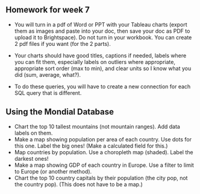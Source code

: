 
## Homework for week 7


* You will turn in a pdf of Word or PPT with your Tableau charts (export them as images and paste into your doc, then save your doc as PDF to upload it to Brightspace).  Do not turn in your workbook.  You can create 2 pdf files if you want (for the 2 parts).

* Your charts should have good titles, captions if needed, labels where you can fit them, especially labels on outliers where appropriate, appropriate sort order (max to min), and clear units so I know what you did (sum, average, what?).

* To do these queries, you will have to create a new connection for each SQL query that is different.

## Using the Mondial Database

* Chart the top 10 tallest mountains (not mountain ranges). Add data labels on them.
* Make a map showing population per area of each country. Use dots for this one. Label the big ones! (Make a calculated field for this.)
* Map countries by population. Use a choropleth map (shaded). Label the darkest ones!
* Make a map showing GDP of each country in Europe. Use a filter to limit to Europe (or another method).
* Chart the top 10 country capitals by their population (the city pop, not the country pop). (This does not have to be a map.)
